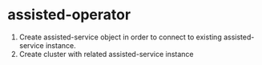 # assisted-operator


1. Create assisted-service object in order to connect to existing  assisted-service instance.
1. Create cluster with related assisted-service instance